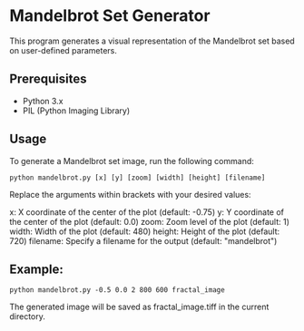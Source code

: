 # Mandelbrot Set Generator

This program generates a visual representation of the Mandelbrot set based on user-defined parameters.

## Prerequisites

- Python 3.x
- PIL (Python Imaging Library)

## Usage
To generate a Mandelbrot set image, run the following command:

    python mandelbrot.py [x] [y] [zoom] [width] [height] [filename]
    
Replace the arguments within brackets with your desired values:

x: X coordinate of the center of the plot (default: -0.75)
y: Y coordinate of the center of the plot (default: 0.0)
zoom: Zoom level of the plot (default: 1)
width: Width of the plot (default: 480)
height: Height of the plot (default: 720)
filename: Specify a filename for the output (default: "mandelbrot")

## Example:
    
    python mandelbrot.py -0.5 0.0 2 800 600 fractal_image
    
The generated image will be saved as fractal_image.tiff in the current directory.
